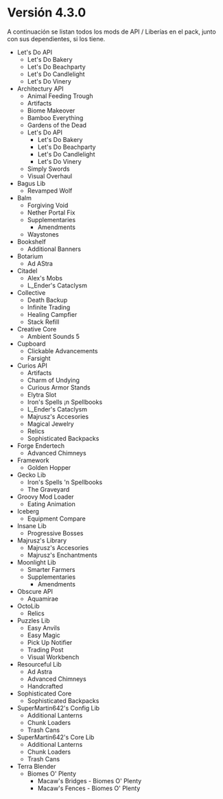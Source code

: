 # Versión 4.3.0
A continuación se listan todos los mods de API / Liberías en el pack, junto con sus dependientes, si los tiene. 

* Let's Do API
    * Let's Do Bakery
    * Let's Do Beachparty
    * Let's Do Candlelight
    * Let's Do Vinery
* Architectury API
    * Animal Feeding Trough
    * Artifacts
    * Biome Makeover
    * Bamboo Everything
    * Gardens of the Dead
    * Let's Do API
        * Let's Do Bakery
        * Let's Do Beachparty
        * Let's Do Candlelight
        * Let's Do Vinery 
    * Simply Swords
    * Visual Overhaul
* Bagus Lib
    * Revamped Wolf
* Balm
    * Forgiving Void
    * Nether Portal Fix
    * Supplementaries
        * Amendments
    * Waystones
* Bookshelf
    * Additional Banners
* Botarium
    * Ad AStra
* Citadel
    * Alex's Mobs
    * L_Ender's Cataclysm
* Collective
    * Death Backup
    * Infinite Trading
    * Healing Campfier
    * Stack Refill
* Creative Core
    * Ambient Sounds 5
* Cupboard
    * Clickable Advancements
    * Farsight
* Curios API
    * Artifacts
    * Charm of Undying
    * Curious Armor Stands
    * Elytra Slot
    * Iron's Spells ¡n Spellbooks
    * L_Ender's Cataclysm
    * Majrusz's Accesories
    * Magical Jewelry
    * Relics
    * Sophisticated Backpacks
* Forge Endertech
    * Advanced Chimneys
* Framework
    * Golden Hopper
* Gecko Lib
    * Iron's Spells 'n Spellbooks
    * The Graveyard
* Groovy Mod Loader
    * Eating Animation
* Iceberg
    * Equipment Compare
* Insane Lib
    * Progressive Bosses
* Majrusz's Library
    * Majrusz's Accesories
    * Majrusz's Enchantments
* Moonlight Lib
    * Smarter Farmers
    * Supplementaries
        * Amendments
* Obscure API
    * Aquamirae
* OctoLib
    * Relics
* Puzzles Lib
    * Easy Anvils
    * Easy Magic
    * Pick Up Notifier
    * Trading Post
    * Visual Workbench
* Resourceful Lib
    * Ad Astra
    * Advanced Chimneys
    * Handcrafted
* Sophisticated Core
    * Sophisticated Backpacks
* SuperMartin642's Config Lib
    * Additional Lanterns
    * Chunk Loaders
    * Trash Cans
* SuperMartin642's Core Lib
    * Additional Lanterns
    * Chunk Loaders
    * Trash Cans
* Terra Blender
    * Biomes O' Plenty
        * Macaw's Bridges - Biomes O' Plenty
        * Macaw's Fences - Biomes O' Plenty